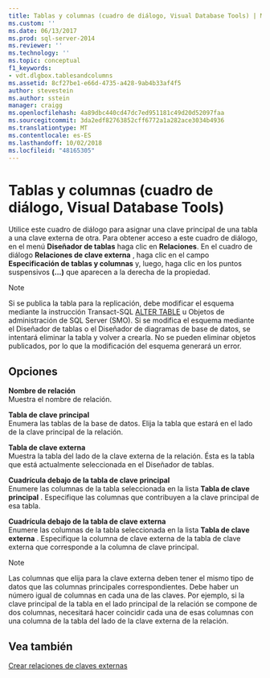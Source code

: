 ```yaml
---
title: Tablas y columnas (cuadro de diálogo, Visual Database Tools) | Microsoft Docs
ms.custom: ''
ms.date: 06/13/2017
ms.prod: sql-server-2014
ms.reviewer: ''
ms.technology: ''
ms.topic: conceptual
f1_keywords:
- vdt.dlgbox.tablesandcolumns
ms.assetid: 8cf27be1-e66d-4735-a428-9ab4b33af4f5
author: stevestein
ms.author: sstein
manager: craigg
ms.openlocfilehash: 4a89dbc440cd47dc7ed951181c49d20d52097faa
ms.sourcegitcommit: 3da2edf82763852cff6772a1a282ace3034b4936
ms.translationtype: MT
ms.contentlocale: es-ES
ms.lasthandoff: 10/02/2018
ms.locfileid: "48165305"
---
```

# <a name="tables-and-columns-dialog-box-visual-database-tools"></a>Tablas y columnas (cuadro de diálogo, Visual Database Tools)
  Utilice este cuadro de diálogo para asignar una clave principal de una tabla a una clave externa de otra. Para obtener acceso a este cuadro de diálogo, en el menú **Diseñador de tablas** haga clic en **Relaciones**. En el cuadro de diálogo **Relaciones de clave externa** , haga clic en el campo **Especificación de tablas y columnas** y, luego, haga clic en los puntos suspensivos **(...)** que aparecen a la derecha de la propiedad.  
  
> [!NOTE]  
>  Si se publica la tabla para la replicación, debe modificar el esquema mediante la instrucción Transact-SQL [ALTER TABLE](/sql/t-sql/statements/alter-table-transact-sql) u Objetos de administración de SQL Server (SMO). Si se modifica el esquema mediante el Diseñador de tablas o el Diseñador de diagramas de base de datos, se intentará eliminar la tabla y volver a crearla. No se pueden eliminar objetos publicados, por lo que la modificación del esquema generará un error.  
  
## <a name="options"></a>Opciones  
 **Nombre de relación**  
 Muestra el nombre de relación.  
  
 **Tabla de clave principal**  
 Enumera las tablas de la base de datos. Elija la tabla que estará en el lado de la clave principal de la relación.  
  
 **Tabla de clave externa**  
 Muestra la tabla del lado de la clave externa de la relación. Ésta es la tabla que está actualmente seleccionada en el Diseñador de tablas.  
  
 **Cuadrícula debajo de la tabla de clave principal**  
 Enumere las columnas de la tabla seleccionada en la lista **Tabla de clave principal** . Especifique las columnas que contribuyen a la clave principal de esa tabla.  
  
 **Cuadrícula debajo de la tabla de clave externa**  
 Enumere las columnas de la tabla seleccionada en la lista **Tabla de clave externa** . Especifique la columna de clave externa de la tabla de clave externa que corresponde a la columna de clave principal.  
  
> [!NOTE]  
>  Las columnas que elija para la clave externa deben tener el mismo tipo de datos que las columnas principales correspondientes. Debe haber un número igual de columnas en cada una de las claves. Por ejemplo, si la clave principal de la tabla en el lado principal de la relación se compone de dos columnas, necesitará hacer coincidir cada una de esas columnas con una columna de la tabla del lado de la clave externa de la relación.  
  
## <a name="see-also"></a>Vea también  
 [Crear relaciones de claves externas](../../relational-databases/tables/create-foreign-key-relationships.md)  
  
  
